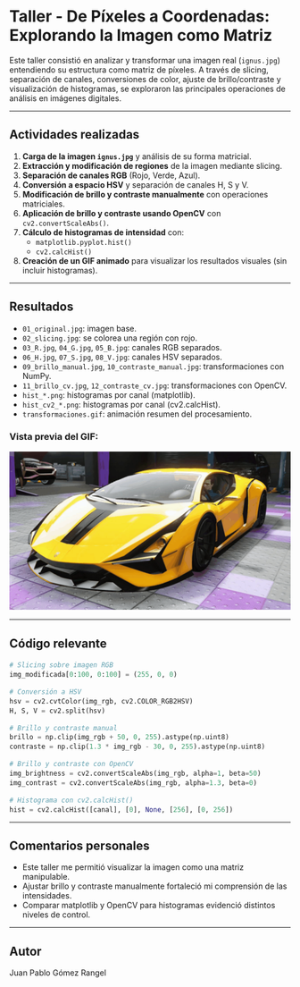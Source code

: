 # Taller - De Píxeles a Coordenadas: Explorando la Imagen como Matriz

Este taller consistió en analizar y transformar una imagen real (`ignus.jpg`) entendiendo su estructura como matriz de píxeles. A través de slicing, separación de canales, conversiones de color, ajuste de brillo/contraste y visualización de histogramas, se exploraron las principales operaciones de análisis en imágenes digitales.

---

## Actividades realizadas

1. **Carga de la imagen `ignus.jpg`** y análisis de su forma matricial.
2. **Extracción y modificación de regiones** de la imagen mediante slicing.
3. **Separación de canales RGB** (Rojo, Verde, Azul).
4. **Conversión a espacio HSV** y separación de canales H, S y V.
5. **Modificación de brillo y contraste manualmente** con operaciones matriciales.
6. **Aplicación de brillo y contraste usando OpenCV** con `cv2.convertScaleAbs()`.
7. **Cálculo de histogramas de intensidad** con:
   - `matplotlib.pyplot.hist()`
   - `cv2.calcHist()`
8. **Creación de un GIF animado** para visualizar los resultados visuales (sin incluir histogramas).

---

## Resultados

- `01_original.jpg`: imagen base.
- `02_slicing.jpg`: se colorea una región con rojo.
- `03_R.jpg`, `04_G.jpg`, `05_B.jpg`: canales RGB separados.
- `06_H.jpg`, `07_S.jpg`, `08_V.jpg`: canales HSV separados.
- `09_brillo_manual.jpg`, `10_contraste_manual.jpg`: transformaciones con NumPy.
- `11_brillo_cv.jpg`, `12_contraste_cv.jpg`: transformaciones con OpenCV.
- `hist_*.png`: histogramas por canal (matplotlib).
- `hist_cv2_*.png`: histogramas por canal (cv2.calcHist).
- `transformaciones.gif`: animación resumen del procesamiento.

### Vista previa del GIF:

![GIF animado](./python/resultados/transformaciones.gif)

---

## Código relevante

```python
# Slicing sobre imagen RGB
img_modificada[0:100, 0:100] = (255, 0, 0)
```

```python
# Conversión a HSV
hsv = cv2.cvtColor(img_rgb, cv2.COLOR_RGB2HSV)
H, S, V = cv2.split(hsv)
```

```python
# Brillo y contraste manual
brillo = np.clip(img_rgb + 50, 0, 255).astype(np.uint8)
contraste = np.clip(1.3 * img_rgb - 30, 0, 255).astype(np.uint8)
```

```python
# Brillo y contraste con OpenCV
img_brightness = cv2.convertScaleAbs(img_rgb, alpha=1, beta=50)
img_contrast = cv2.convertScaleAbs(img_rgb, alpha=1.3, beta=0)
```

```python
# Histograma con cv2.calcHist()
hist = cv2.calcHist([canal], [0], None, [256], [0, 256])
```

---

## Comentarios personales

- Este taller me permitió visualizar la imagen como una matriz manipulable.
- Ajustar brillo y contraste manualmente fortaleció mi comprensión de las intensidades.
- Comparar matplotlib y OpenCV para histogramas evidenció distintos niveles de control.

---

## Autor

Juan Pablo Gómez Rangel
